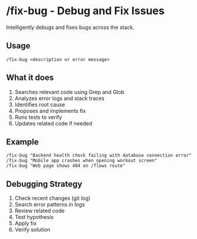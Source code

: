 # /fix-bug - Debug and Fix Issues

Intelligently debugs and fixes bugs across the stack.

## Usage
```
/fix-bug <description or error message>
```

## What it does
1. Searches relevant code using Grep and Glob
2. Analyzes error logs and stack traces
3. Identifies root cause
4. Proposes and implements fix
5. Runs tests to verify
6. Updates related code if needed

## Example
```
/fix-bug "Backend health check failing with database connection error"
/fix-bug "Mobile app crashes when opening workout screen"
/fix-bug "Web page shows 404 on /flows route"
```

## Debugging Strategy
1. Check recent changes (git log)
2. Search error patterns in logs
3. Review related code
4. Test hypothesis
5. Apply fix
6. Verify solution
